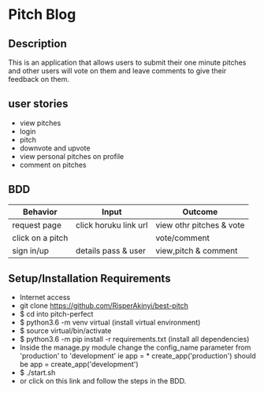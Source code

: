 # Pitch Blog

## Description
This is  an application that allows users to submit their one minute pitches and other users will vote on them and leave comments to give their feedback on them.
 

## user stories
* view pitches
* login
* pitch
* downvote and upvote
* view personal pitches on profile
* comment on pitches
## BDD
| Behavior           | Input                 | Outcome                            |
| -------------------|-----------------------| -----------------------------------|
| request page       | click horuku link url | view othr pitches  & vote          |
| click on a pitch   |                       | vote/comment                       |
| sign in/up         | details pass & user   | view,pitch & comment               |


## Setup/Installation Requirements
* Internet access
* git clone https://github.com/RisperAkinyi/best-pitch
* $ cd into pitch-perfect
* $ python3.6 -m venv virtual (install virtual environment)
* $ source virtual/bin/activate
* $ python3.6 -m pip install -r requirements.txt (install all dependencies)
* Inside the manage.py module change the config_name parameter from 'production' to 'development' ie app = * create_app('production') should be app = create_app('development')
* $ ./start.sh
* or click on this link and follow the steps in the BDD.




